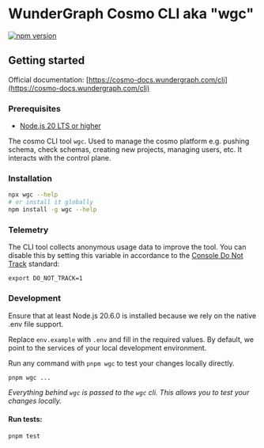 # WunderGraph Cosmo CLI aka "wgc"

[![npm version](https://badge.fury.io/js/wgc.svg)](https://badge.fury.io/js/wgc)

## Getting started

Official documentation: [https://cosmo-docs.wundergraph.com/cli](https://cosmo-docs.wundergraph.com/cli)

### Prerequisites

- [Node.js 20 LTS or higher](https://nodejs.dev/en/about/releases/)

The cosmo CLI tool `wgc`. Used to manage the cosmo platform e.g. pushing schema, check schemas, creating new projects, managing users, etc. It interacts with the control plane.

### Installation

```bash
npx wgc --help
# or install it globally
npm install -g wgc --help
```

### Telemetry

The CLI tool collects anonymous usage data to improve the tool. You can disable this by setting this variable in accordance to the [Console Do Not Track](https://consoledonottrack.com/) standard:
```shell
export DO_NOT_TRACK=1
```

### Development

Ensure that at least Node.js 20.6.0 is installed because we rely on the native .env file support.

Replace `env.example` with `.env` and fill in the required values. By default, we point to the services of your local development environment.

Run any command with `pnpm wgc` to test your changes locally directly.

```bash
pnpm wgc ...
```

_Everything behind `wgc` is passed to the `wgc` cli. This allows you to test your changes locally._

#### Run tests:

```bash
pnpm test
```